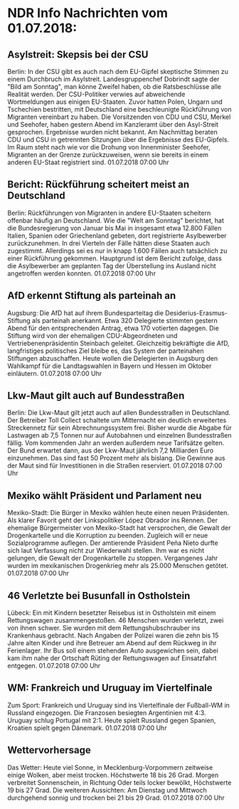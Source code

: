 # NDR Info Nachrichten vom 01.07.2018:


## Asylstreit: Skepsis bei der CSU
Berlin: In der CSU gibt es auch nach dem EU-Gipfel skeptische Stimmen zu einem Durchbruch im Asylstreit. Landesgruppenchef Dobrindt sagte der "Bild am Sonntag", man könne Zweifel haben, ob die Ratsbeschlüsse alle Realität werden. Der CSU-Politiker verwies auf abweichende Wortmeldungen aus einigen EU-Staaten. Zuvor hatten Polen, Ungarn und Tschechien bestritten, mit Deutschland eine beschleunigte Rückführung von Migranten vereinbart zu haben. Die Vorsitzenden von CDU und CSU, Merkel und Seehofer, haben gestern Abend im Kanzleramt über den Asyl-Streit gesprochen. Ergebnisse wurden nicht bekannt. Am Nachmittag beraten CDU und CSU in getrennten Sitzungen über die Ergebnisse des EU-Gipfels. Im Raum steht nach wie vor die Drohung von Innenminister Seehofer, Migranten an der Grenze zurückzuweisen, wenn sie bereits in einem anderen EU-Staat registriert sind. 01.07.2018 07:00 Uhr 

## Bericht: Rückführung scheitert meist an Deutschland
Berlin: Rückführungen von Migranten in andere EU-Staaten scheitern offenbar häufig an Deutschland. Wie die "Welt am Sonntag" berichtet, hat die Bundesregierung von Januar bis Mai in insgesamt etwa 12.800 Fällen Italien, Spanien oder Griechenland gebeten, dort registrierte Asylbewerber zurückzunehmen. In drei Vierteln der Fälle hätten diese Staaten auch zugestimmt. Allerdings sei es nur in knapp 1.600 Fällen auch tatsächlich zu einer Rückführung gekommen. Hauptgrund ist dem Bericht zufolge, dass die Asylbewerber am geplanten Tag der Überstellung ins Ausland nicht angetroffen werden konnten. 01.07.2018 07:00 Uhr 

## AfD erkennt Stiftung als parteinah an
Augsburg: Die AfD hat auf ihrem Bundesparteitag die Desiderius-Erasmus-Stiftung als parteinah anerkannt. Etwa 320 Delegierte stimmten gestern Abend für den entsprechenden Antrag, etwa 170 votierten dagegen. Die Stiftung wird von der ehemaligen CDU-Abgeordneten und Vertriebenenpräsidentin Steinbach geleitet. Gleichzeitig bekräftigte die AfD, langfristiges politisches Ziel bleibe es, das System der parteinahen Stiftungen abzuschaffen. Heute wollen die Delegierten in Augsburg den Wahlkampf für die Landtagswahlen in Bayern und Hessen im Oktober einläutern. 01.07.2018 07:00 Uhr 

## Lkw-Maut gilt auch auf Bundesstraßen
Berlin:	Die Lkw-Maut gilt jetzt auch auf allen Bundesstraßen in Deutschland. Der Betreiber Toll Collect schaltete um Mitternacht ein deutlich erweitertes Streckennetz für sein Abrechnungssystem frei. Bisher wurde die Abgabe für Lastwagen ab 7,5 Tonnen nur auf Autobahnen und einzelnen Bundesstraßen fällig. Vom kommenden Jahr an werden außerdem neue Tarifsätze gelten. Der Bund erwartet dann, aus der Lkw-Maut jährlich 7,2 Milliarden Euro einzunehmen. Das sind fast 50 Prozent mehr als bislang. Die Gewinne aus der Maut sind für Investitionen in die Straßen reserviert. 01.07.2018 07:00 Uhr 

## Mexiko wählt Präsident und Parlament neu
Mexiko-Stadt: Die Bürger in Mexiko wählen heute einen neuen Präsidenten. Als klarer Favorit geht der Linkspolitiker López Obrador ins Rennen. Der ehemalige Bürgermeister von Mexiko-Stadt hat versprochen, die Gewalt der Drogenkartelle und die Korruption zu beenden. Zugleich will er neue Sozialprogramme auflegen. Der amtierende Präsident Peña Nieto durfte sich laut Verfassung nicht zur Wiederwahl stellen. Ihm war es nicht gelungen, die Gewalt der Drogenkartelle zu stoppen. Vergangenes Jahr wurden im mexikanischen Drogenkrieg mehr als 25.000 Menschen getötet. 01.07.2018 07:00 Uhr 

## 46 Verletzte bei Busunfall in Ostholstein
Lübeck: Ein mit Kindern besetzter Reisebus ist in Ostholstein mit einem Rettungswagen zusammengestoßen. 46 Menschen wurden verletzt, zwei von ihnen schwer. Sie wurden mit dem Rettungshubschrauber ins Krankenhaus gebracht. Nach Angaben der Polizei waren die zehn bis 15 Jahre alten Kinder und ihre Betreuer am Abend auf dem Rückweg in ihr Ferienlager. Ihr Bus soll einem stehenden Auto ausgewichen sein, dabei kam ihm nahe der Ortschaft Rüting der Rettungswagen auf Einsatzfahrt entgegen. 01.07.2018 07:00 Uhr 

## WM: Frankreich und Uruguay im Viertelfinale
Zum Sport: Frankreich und Uruguay sind ins Viertelfinale der Fußball-WM in Russland eingezogen. Die Franzosen besiegten Argentinien mit 4:3. Uruguay schlug Portugal mit 2:1. Heute spielt Russland gegen Spanien, Kroatien spielt gegen Dänemark. 01.07.2018 07:00 Uhr 

## Wettervorhersage
Das Wetter: Heute viel Sonne, in Mecklenburg-Vorpommern zeitweise einige Wolken, aber meist trocken. Höchstwerte 18 bis 26 Grad. Morgen verbreitet Sonnenschein, in Richtung Oder teils locker bewölkt, Höchstwerte 19 bis 27 Grad. Die weiteren Aussichten: Am Dienstag und Mittwoch durchgehend sonnig und trocken bei 21 bis 29 Grad. 01.07.2018 07:00 Uhr 
